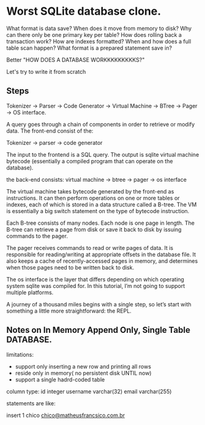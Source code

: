 # Worst SQLite database clone.

What format is data save? 
When does it move from memory to disk?
Why can there only be one primary key per table?
How does rolling back a transaction work?
How are indexes formatted?
When and how does a full table scan happen?
What format is a prepared statement save in?

Better "HOW DOES A DATABASE WORKKKKKKKKKS?"

Let's try to write it from scratch


## Steps

Tokenizer -> Parser -> Code Generator -> Virtual Machine -> BTree -> Pager -> OS interface.

A query goes through a chain of components in order to retrieve or modify data.
The front-end consist of the:

Tokenizer -> parser -> code generator

The input to the frontend is a SQL query. The output is sqlite virtual machine 
bytecode (essentially a compiled program that can operate on the database).

the back-end consists:
virtual machine -> btree -> pager -> os interface

The virtual machine takes bytecode generated by the 
front-end as instructions. It can then perform operations on
one or more tables or indexes, each of which is stored in 
a data structure called a B-tree. The VM is essentially a 
big switch statement on the type of bytecode instruction.

Each B-tree consists of many nodes. Each node is one page 
in length. The B-tree can retrieve a page from disk or save 
it back to disk by issuing commands to the pager.

The pager receives commands to read or write pages of data. 
It is responsible for reading/writing at appropriate offsets 
in the database file. It also keeps a cache of recently-accessed
pages in memory, and determines when those pages need to be 
written back to disk.

The os interface is the layer that differs depending on which 
operating system sqlite was compiled for. In this tutorial, 
I’m not going to support multiple platforms.

A journey of a thousand miles begins with a single step, 
so let’s start with something a little more straightforward:
the REPL.

## Notes on In Memory Append Only, Single Table DATABASE.

limitations:
- support only inserting a new row and printing all rows
- reside only in memory( no persistent disk UNTIL now)
- support a single hadrd-coded table


column type:
id       integer
username varchar(32)
email    varchar(255)

statements are like:

insert 1 chico chico@matheusfrancsico.com.br





